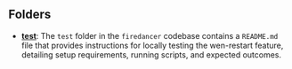 ## Folders
- **[test](restart/test.driver.md)**: The `test` folder in the `firedancer` codebase contains a `README.md` file that provides instructions for locally testing the wen-restart feature, detailing setup requirements, running scripts, and expected outcomes.

